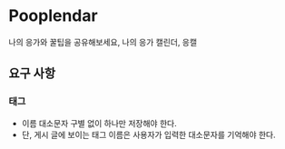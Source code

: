 # Pooplendar
나의 응가와 꿀팁을 공유해보세요, 나의 응가 캘린더, 응캘

요구 사항
---
### 태그
- 이름 대소문자 구별 없이 하나만 저장해야 한다.  
- 단, 게시 글에 보이는 태그 이름은 사용자가 입력한 대소문자를 기억해야 한다.
